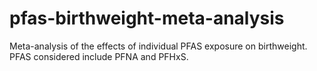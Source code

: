 # pfas-birthweight-meta-analysis
 Meta-analysis of the effects of individual PFAS exposure on birthweight. PFAS considered include PFNA and PFHxS. 

